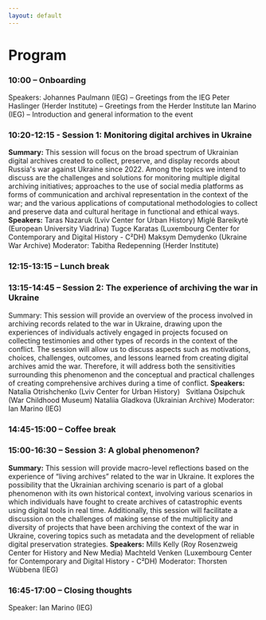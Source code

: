 ```yaml
---
layout: default
---
```


# Program

### 10:00 – Onboarding
Speakers: Johannes Paulmann (IEG) – Greetings from the IEG
Peter Haslinger (Herder Institute) – Greetings from the Herder Institute
Ian Marino (IEG) – Introduction and general information to the event

### 10:20-12:15 - Session 1: Monitoring digital archives in Ukraine
**Summary:** This session will focus on the broad spectrum of Ukrainian digital archives created to collect, preserve, and display records about Russia's war against Ukraine since 2022. Among the topics we intend to discuss are the challenges and solutions for monitoring multiple digital archiving initiatives; approaches to the use of social media platforms as forms of communication and archival representation in the context of the war; and the various applications of computational methodologies to collect and preserve data and cultural heritage in functional and ethical ways.
**Speakers:**  Taras Nazaruk (Lviv Center for Urban History)
  Miglė Bareikytė (European University Viadrina)
  Tugce Karatas (Luxembourg Center for Contemporary and Digital History - C²DH)
  Maksym Demydenko (Ukraine War Archive)
Moderator:  Tabitha Redepenning (Herder Institute)

### 12:15-13:15 – Lunch break

### 13:15-14:45 – Session 2: The experience of archiving the war in Ukraine
Summary: This session will provide an overview of the process involved in archiving records related to the war in Ukraine, drawing upon the experiences of individuals actively engaged in projects focused on collecting testimonies and other types of records in the context of the conflict. The session will allow us to discuss aspects such as motivations, choices, challenges, outcomes, and lessons learned from creating digital archives amid the war. Therefore, it will address both the sensitivities surrounding this phenomenon and the conceptual and practical challenges of creating comprehensive archives during a time of conflict.
**Speakers:**  Natalia Otrishchenko (Lviv Center for Urban History)
   Svitlana Osipchuk (War Childhood Museum)
  Nataliia Gladkova (Ukrainian Archive)
Moderator:  Ian Marino (IEG)

### 14:45-15:00 – Coffee break

### 15:00-16:30 – Session 3: A global phenomenon?
**Summary:** This session will provide macro-level reflections based on the experience of “living archives” related to the war in Ukraine. It explores the possibility that the Ukrainian archiving scenario is part of a global phenomenon with its own historical context, involving various scenarios in which individuals have fought to create archives of catastrophic events using digital tools in real time. Additionally, this session will facilitate a discussion on the challenges of making sense of the multiplicity and diversity of projects that have been archiving the context of the war in Ukraine, covering topics such as metadata and the development of reliable digital preservation strategies. 
**Speakers:** Mills Kelly (Roy Rosenzweig Center for History and New Media)
  Machteld Venken (Luxembourg Center for Contemporary and Digital History -     C²DH)
Moderator:  Thorsten Wübbena (IEG)

### 16:45-17:00 – Closing thoughts
Speaker: Ian Marino (IEG)
